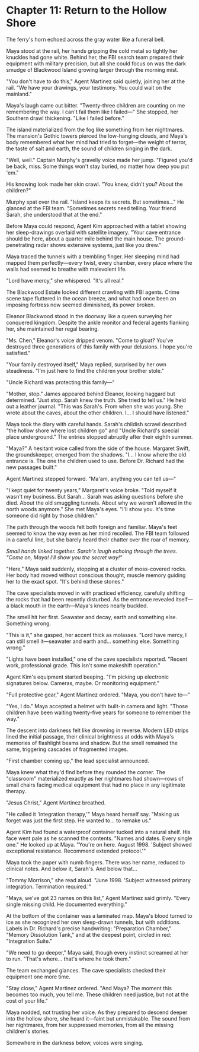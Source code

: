 # Chapter 11: Return to the Hollow Shore

The ferry's horn echoed across the gray water like a funeral bell.

Maya stood at the rail, her hands gripping the cold metal so tightly her knuckles had gone white. Behind her, the FBI search team prepared their equipment with military precision, but all she could focus on was the dark smudge of Blackwood Island growing larger through the morning mist.

"You don't have to do this," Agent Martinez said quietly, joining her at the rail. "We have your drawings, your testimony. You could wait on the mainland."

Maya's laugh came out bitter. "Twenty-three children are counting on me remembering the way. I can't fail them like I failed—" She stopped, her Southern drawl thickening. "Like I failed before."

The island materialized from the fog like something from her nightmares. The mansion's Gothic towers pierced the low-hanging clouds, and Maya's body remembered what her mind had tried to forget—the weight of terror, the taste of salt and earth, the sound of children singing in the dark.

"Well, well." Captain Murphy's gravelly voice made her jump. "Figured you'd be back, miss. Some things won't stay buried, no matter how deep you put 'em."

His knowing look made her skin crawl. "You knew, didn't you? About the children?"

Murphy spat over the rail. "Island keeps its secrets. But sometimes..." He glanced at the FBI team. "Sometimes secrets need telling. Your friend Sarah, she understood that at the end."

Before Maya could respond, Agent Kim approached with a tablet showing her sleep-drawings overlaid with satellite imagery. "Your cave entrance should be here, about a quarter mile behind the main house. The ground-penetrating radar shows extensive systems, just like you drew."

Maya traced the tunnels with a trembling finger. Her sleeping mind had mapped them perfectly—every twist, every chamber, every place where the walls had seemed to breathe with malevolent life.

"Lord have mercy," she whispered. "It's all real."

The Blackwood Estate looked different crawling with FBI agents. Crime scene tape fluttered in the ocean breeze, and what had once been an imposing fortress now seemed diminished, its power broken.

Eleanor Blackwood stood in the doorway like a queen surveying her conquered kingdom. Despite the ankle monitor and federal agents flanking her, she maintained her regal bearing.

"Ms. Chen," Eleanor's voice dripped venom. "Come to gloat? You've destroyed three generations of this family with your delusions. I hope you're satisfied."

"Your family destroyed itself," Maya replied, surprised by her own steadiness. "I'm just here to find the children your brother stole."

"Uncle Richard was protecting this family—"

"Mother, stop." James appeared behind Eleanor, looking haggard but determined. "Just stop. Sarah knew the truth. She tried to tell us." He held out a leather journal. "This was Sarah's. From when she was young. She wrote about the caves, about the other children. I... I should have listened."

Maya took the diary with careful hands. Sarah's childish scrawl described "the hollow shore where lost children go" and "Uncle Richard's special place underground." The entries stopped abruptly after their eighth summer.

"Maya?" A hesitant voice called from the side of the house. Margaret Swift, the groundskeeper, emerged from the shadows. "I... I know where the old entrance is. The one the children used to use. Before Dr. Richard had the new passages built."

Agent Martinez stepped forward. "Ma'am, anything you can tell us—"

"I kept quiet for twenty years," Margaret's voice broke. "Told myself it wasn't my business. But Sarah... Sarah was asking questions before she died. About the old smuggling tunnels. About why we weren't allowed in the north woods anymore." She met Maya's eyes. "I'll show you. It's time someone did right by those children."

The path through the woods felt both foreign and familiar. Maya's feet seemed to know the way even as her mind recoiled. The FBI team followed in a careful line, but she barely heard their chatter over the roar of memory.

*Small hands linked together. Sarah's laugh echoing through the trees. "Come on, Maya! I'll show you the secret way!"*

"Here," Maya said suddenly, stopping at a cluster of moss-covered rocks. Her body had moved without conscious thought, muscle memory guiding her to the exact spot. "It's behind these stones."

The cave specialists moved in with practiced efficiency, carefully shifting the rocks that had been recently disturbed. As the entrance revealed itself—a black mouth in the earth—Maya's knees nearly buckled.

The smell hit her first. Seawater and decay, earth and something else. Something wrong.

"This is it," she gasped, her accent thick as molasses. "Lord have mercy, I can still smell it—seawater and earth and... something else. Something wrong."

"Lights have been installed," one of the cave specialists reported. "Recent work, professional grade. This isn't some makeshift operation."

Agent Kim's equipment started beeping. "I'm picking up electronic signatures below. Cameras, maybe. Or monitoring equipment."

"Full protective gear," Agent Martinez ordered. "Maya, you don't have to—"

"Yes, I do." Maya accepted a helmet with built-in camera and light. "Those children have been waiting twenty-five years for someone to remember the way."

The descent into darkness felt like drowning in reverse. Modern LED strips lined the initial passage, their clinical brightness at odds with Maya's memories of flashlight beams and shadow. But the smell remained the same, triggering cascades of fragmented images.

"First chamber coming up," the lead specialist announced.

Maya knew what they'd find before they rounded the corner. The "classroom" materialized exactly as her nightmares had shown—rows of small chairs facing medical equipment that had no place in any legitimate therapy.

"Jesus Christ," Agent Martinez breathed.

"He called it 'integration therapy,'" Maya heard herself say. "Making us forget was just the first step. He wanted to... to remake us."

Agent Kim had found a waterproof container tucked into a natural shelf. His face went pale as he scanned the contents. "Names and dates. Every single one." He looked up at Maya. "You're on here. August 1998. 'Subject showed exceptional resistance. Recommend extended protocol.'"

Maya took the paper with numb fingers. There was her name, reduced to clinical notes. And below it, Sarah's. And below that...

"Tommy Morrison," she read aloud. "June 1998. 'Subject witnessed primary integration. Termination required.'"

"Maya, we've got 23 names on this list," Agent Martinez said grimly. "Every single missing child. He documented everything."

At the bottom of the container was a laminated map. Maya's blood turned to ice as she recognized her own sleep-drawn tunnels, but with additions. Labels in Dr. Richard's precise handwriting: "Preparation Chamber," "Memory Dissolution Tank," and at the deepest point, circled in red: "Integration Suite."

"We need to go deeper," Maya said, though every instinct screamed at her to run. "That's where... that's where he took them."

The team exchanged glances. The cave specialists checked their equipment one more time.

"Stay close," Agent Martinez ordered. "And Maya? The moment this becomes too much, you tell me. These children need justice, but not at the cost of your life."

Maya nodded, not trusting her voice. As they prepared to descend deeper into the hollow shore, she heard it—faint but unmistakable. The sound from her nightmares, from her suppressed memories, from all the missing children's stories.

Somewhere in the darkness below, voices were singing.
